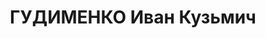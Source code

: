 ---
title: ГУДИМЕНКО Иван Кузьмич
description: "Род. в 1886, Харьковская губ., Изюмский уезд, с. Барвенково, украинец,\
  \ обр.: незаконченное высшее, член ВКП(б). Проживал: Москва, Брюсовский пер., д.\
  \ 2/14, кв. 83. Зам. начальника Центрального мобилизационного отдела Наркомата путей\
  \ сообщения СССР. \n  Арестован 11.07.1937. Обв. в вредительстве, шпионаже и участии\
  \ в антисоветской троцкистской террористической организации. Приговор: ВК ВС СССР,\
  \ 16.11.1937 – ВМН. Расстрелян 16.11.1937, г.Москва. \n  Реабилитирован ВК ВС СССР\
  \ 27.06.1956"
---